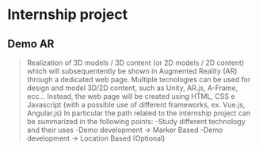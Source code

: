 # Internship project
## Demo AR
> Realization of 3D models / 3D content (or 2D models / 2D content) which will subsequentently be shown in Augmented Reality (AR) through a dedicated web page. 
Multiple tecnologies can be used for design and model 3D/2D content, such as Unity, AR.js, A-Frame, ecc...
Instead, the web page will be created using HTML, CSS e Javascript (with a possible use of different frameworks, ex. Vue.js, Angular.js)
In particular the path related to the internship project can be summarized in the following points:
-Study different technology and their uses
-Demo development -> Marker Based
-Demo development -> Location Based (Optional)